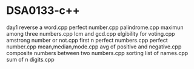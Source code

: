 # DSA0133-c++
day1
reverse a word.cpp
perfect number.cpp
palindrome.cpp
maximun among three numbers.cpp
lcm and gcd.cpp
elgibility for voting.cpp
amstrong number or not.cpp
first n perfect numbers.cpp
perfect number.cpp
mean,median,mode.cpp
avg of positive and negative.cpp
composite numbers between two numbers.cpp
sorting list of names.cpp
sum of n digits.cpp
